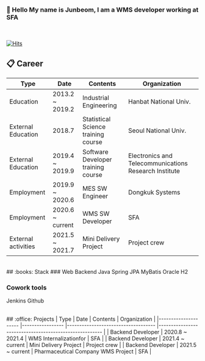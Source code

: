 ### 👋 Hello My name is Junbeom, I am a WMS developer working at SFA

<br/><br/>
[![Hits](https://hits.seeyoufarm.com/api/count/incr/badge.svg?url=https%3A%2F%2Fwww.sfa.co.kr&count_bg=%2379C83D&title_bg=%2379C83D&icon=pinboard.svg&icon_color=%23E7E7E7&title=SFA&edge_flat=true)](https://www.sfa.co.kr/)
## :clipboard: Career
| Type                	| Date            	   | Contents                           	| Organization                                          	|
|---------------------	|-----------------	   |------------------------------------	|-------------------------------------------------------	|
| Education           	| 2013.2 ~ 2019.2 	   | Industrial Engineering             	| Hanbat National Univ.                                   |
| External Education    | 2018.7          	   | Statistical Science training course  | Seoul National Univ.                                    |
| External Education    | 2019.4 ~ 2019.9 	   | Software Developer training course 	| Electronics and Telecommunications Research Institute 	|
| Employment          	| 2019.9 ~ 2020.6 	   | MES SW Engineer                    	| Dongkuk Systems                                       	|
| Employment          	| 2020.6 ~ current     | WMS SW Developer                   	| SFA                                                   	|
| External activities 	| 2021.5 ~ 2021.7 	   | Mini Delivery Project              	| Project crew                                          	|


<br/>
## :books: Stack
### Web Backend
Java Spring JPA MyBatis Oracle H2 

### Cowork tools
Jenkins Github

<br/>
## :office: Projects
| Type                	| Date            	   | Contents                           	| Organization                                          	|
|---------------------	|-----------------	   |------------------------------------	|-------------------------------------------------------	|
| Backend Developer   	| 2020.8 ~ 2021.4 	   | WMS Internalizationfor               | SFA                                                     |
| Backend Developer     | 2021.4 ~ current     | Mini Delivery Project                | Project crew                                            |
| Backend Developer     | 2021.5 ~ current 	   | Pharmaceutical Company WMS Project 	| SFA                                                   	|

<!--

**skier5000/skier5000** is a ✨ _special_ ✨ repository because its `README.md` (this file) appears on your GitHub profile.
[![Anurag's GitHub stats](https://github-readme-stats.vercel.app/api?username=skier5000)](https://github.com/anuraghazra/github-readme-stats)
Here are some ideas to get you started:
 
- 🔭 I’m currently working on ...
- 🌱 I’m currently learning ...
- 👯 I’m looking to collaborate on ...
- 🤔 I’m looking for help with ...
- 💬 Ask me about ...
- 📫 How to reach me: ...
- 😄 Pronouns: ...
- ⚡ Fun fact: ...
-->

<!--
취업리스트
오픈서베이 : https://programmers.co.kr/job_positions/2571
마이리얼트립 : https://programmers.co.kr/job_positions/3127
쿠팡 : https://programmers.co.kr/job_positions/3761

-->

<!--
꾸미기리스트
이모티콘사용 페이지 : https://www.webfx.com/tools/emoji-cheat-sheet/

-->
